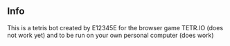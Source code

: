 ## Info

This is a tetris bot created by E12345E for the browser game TETR.IO (does not work yet) and to be run on your own personal computer (does work)